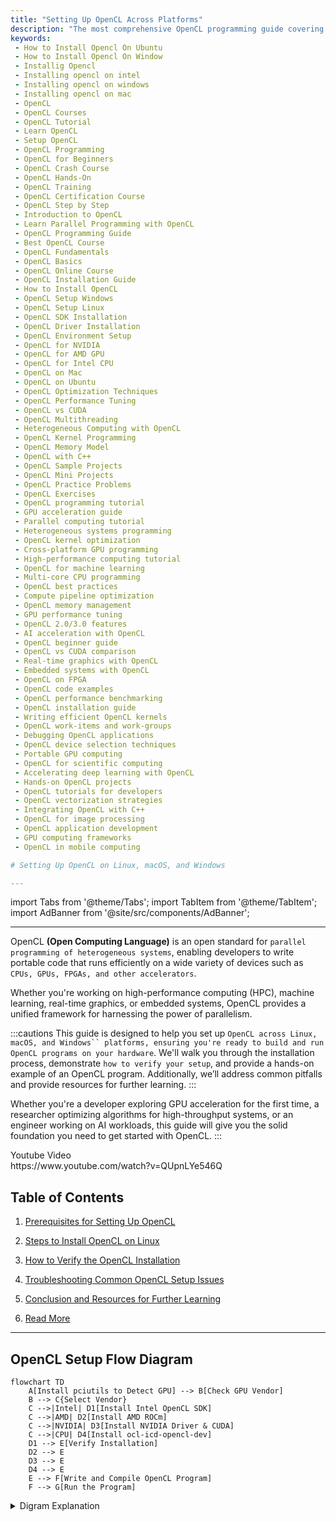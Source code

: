 ```yaml
---
title: "Setting Up OpenCL Across Platforms"
description: "The most comprehensive OpenCL programming guide covering architecture, kernel optimization, GPU/CPU acceleration, and real-world applications with hands-on code examples."
keywords: 
 - How to Install Opencl On Ubuntu
 - How to Install Opencl On Window
 - Installig Opencl
 - Installing opencl on intel
 - Installing opencl on windows
 - Installing opencl on mac
 - OpenCL  
 - OpenCL Courses  
 - OpenCL Tutorial  
 - Learn OpenCL  
 - Setup OpenCL  
 - OpenCL Programming  
 - OpenCL for Beginners  
 - OpenCL Crash Course  
 - OpenCL Hands-On  
 - OpenCL Training  
 - OpenCL Certification Course  
 - OpenCL Step by Step  
 - Introduction to OpenCL  
 - Learn Parallel Programming with OpenCL  
 - OpenCL Programming Guide  
 - Best OpenCL Course  
 - OpenCL Fundamentals  
 - OpenCL Basics  
 - OpenCL Online Course  
 - OpenCL Installation Guide  
 - How to Install OpenCL  
 - OpenCL Setup Windows  
 - OpenCL Setup Linux  
 - OpenCL SDK Installation  
 - OpenCL Driver Installation  
 - OpenCL Environment Setup  
 - OpenCL for NVIDIA  
 - OpenCL for AMD GPU  
 - OpenCL for Intel CPU  
 - OpenCL on Mac  
 - OpenCL on Ubuntu  
 - OpenCL Optimization Techniques  
 - OpenCL Performance Tuning  
 - OpenCL vs CUDA  
 - OpenCL Multithreading  
 - Heterogeneous Computing with OpenCL  
 - OpenCL Kernel Programming  
 - OpenCL Memory Model  
 - OpenCL with C++  
 - OpenCL Sample Projects  
 - OpenCL Mini Projects  
 - OpenCL Practice Problems  
 - OpenCL Exercises  
 - OpenCL programming tutorial  
 - GPU acceleration guide  
 - Parallel computing tutorial  
 - Heterogeneous systems programming  
 - OpenCL kernel optimization  
 - Cross-platform GPU programming  
 - High-performance computing tutorial  
 - OpenCL for machine learning  
 - Multi-core CPU programming  
 - OpenCL best practices  
 - Compute pipeline optimization  
 - OpenCL memory management  
 - GPU performance tuning  
 - OpenCL 2.0/3.0 features  
 - AI acceleration with OpenCL  
 - OpenCL beginner guide  
 - OpenCL vs CUDA comparison  
 - Real-time graphics with OpenCL  
 - Embedded systems with OpenCL  
 - OpenCL on FPGA  
 - OpenCL code examples  
 - OpenCL performance benchmarking  
 - OpenCL installation guide  
 - Writing efficient OpenCL kernels  
 - OpenCL work-items and work-groups  
 - Debugging OpenCL applications  
 - OpenCL device selection techniques  
 - Portable GPU computing  
 - OpenCL for scientific computing  
 - Accelerating deep learning with OpenCL  
 - Hands-on OpenCL projects  
 - OpenCL tutorials for developers  
 - OpenCL vectorization strategies  
 - Integrating OpenCL with C++  
 - OpenCL for image processing  
 - OpenCL application development  
 - GPU computing frameworks  
 - OpenCL in mobile computing  

# Setting Up OpenCL on Linux, macOS, and Windows

---
```

import Tabs from '@theme/Tabs';
import TabItem from '@theme/TabItem';
import AdBanner from '@site/src/components/AdBanner';

---
<div>
    <AdBanner />
</div>


OpenCL **(Open Computing Language)** is an open standard for ``parallel programming of heterogeneous systems``, enabling developers to write portable code that runs efficiently on a wide variety of devices such as ``CPUs, GPUs, FPGAs, and other accelerators``.

Whether you're working on high-performance computing (HPC), machine learning, real-time graphics, or embedded systems, OpenCL provides a unified framework for harnessing the power of parallelism.

:::cautions
This guide is designed to help you set up ```OpenCL across Linux, macOS, and Windows`` platforms, ensuring you're ready to build and run OpenCL programs on your hardware```. We'll walk you through the installation process, demonstrate ```how to verify your setup```, and provide a hands-on example of an OpenCL program. Additionally, we’ll address common pitfalls and provide resources for further learning.
:::

Whether you're a developer exploring GPU acceleration for the first time, a researcher optimizing algorithms for high-throughput systems, or an engineer working on AI workloads, this guide will give you the solid foundation you need to get started with OpenCL.
:::

<div>
    <AdBanner />
</div>

<detalis>
 <summary> Youtube Video </summary>
 https://www.youtube.com/watch?v=QUpnLYe546Q
 
</detalis>

## Table of Contents

1. [Prerequisites for Setting Up OpenCL](#1-prerequisites-for-setting-up-opencl)
2. [Steps to Install OpenCL on Linux](#2-how-to-install-opencl-on-linux-ubuntudebian)
3. [How to Verify the OpenCL Installation](#3--how-to-verify-the-opencl-installation)

4. [Troubleshooting Common OpenCL Setup Issues](#4--troubleshooting-common-opencl-setup-issues)
5. [Conclusion and Resources for Further Learning](#5--conclusion-and-resources-for-further-learning)
6. [Read More](#more-articles)

<div>
    <AdBanner />
</div>

---
## OpenCL Setup Flow Diagram

```mermaid
flowchart TD
    A[Install pciutils to Detect GPU] --> B[Check GPU Vendor]
    B --> C{Select Vendor}
    C -->|Intel| D1[Install Intel OpenCL SDK]
    C -->|AMD| D2[Install AMD ROCm]
    C -->|NVIDIA| D3[Install NVIDIA Driver & CUDA]
    C -->|CPU| D4[Install ocl-icd-opencl-dev]
    D1 --> E[Verify Installation]
    D2 --> E
    D3 --> E
    D4 --> E
    E --> F[Write and Compile OpenCL Program]
    F --> G[Run the Program]
```
<details>
<summary> Digram Explanation  </summary>

To set up OpenCL on your system, start by identifying your hardware platform — whether it’s an **Intel**, **AMD**, or **NVIDIA** GPU, or a **CPU**. First, install the `pciutils` tool to detect available OpenCL platforms and devices.
<details>
<summary> On Mac Use </summary>
```bash
 system_profiler SPDisplaysDataType
 ```
 Output
 ```bash
Graphics/Displays:

    Apple M1 Pro:

      Chipset Model: Apple M1 Pro
      Type: GPU
      Bus: Built-In
      Total Number of Cores: 16
      Vendor: Apple (0x106b)
      Metal Support: Metal 3
      Displays:
        Color LCD:
          Display Type: Built-in Liquid Retina XDR Display
          Resolution: 3024 x 1964 Retina
          Main Display: Yes
          Mirror: Off
          Online: Yes
          Automatically Adjust Brightness: Yes
          Connection Type: Internal

 ```
</details>

 Running `lspci` helps you check which GPU vendor is detected on your system, guiding your next steps.

 :::note
 On linux use 
 ```bash
 lspci | grep -i vga
 ```
 output
 ```bash
 00:02.0 VGA compatible controller: Intel Corporation Iris Plus Graphics G7 (rev 07)

  ```
  > As per output your GPU vendor is Intel
 :::

Based on the detected vendor, install the corresponding OpenCL SDK or driver:  
- For **Intel**, install the **Intel OpenCL SDK** (supports CPUs and Intel GPUs).  
- For **AMD**, install the **AMD ROCm** platform for GPU support.  
- For **NVIDIA**, install the **NVIDIA driver** along with the **CUDA toolkit**, which includes OpenCL support.  
- For CPU-only setups, ensure the CPU OpenCL runtime is installed, often included in Intel’s SDK or system packages.

Next, install the **`ocl-icd-opencl-dev`** package (or equivalent) to provide the OpenCL Installable Client Driver (ICD) loader. This allows multiple OpenCL implementations to coexist smoothly on the system.

After installation, run `clinfo` again to verify that the OpenCL platform and devices are properly recognized and available. Finally, write, compile, and run a simple OpenCL program (e.g., vector addition) to confirm your environment works as expected.

---

:::tips  
- Always check `clinfo` output carefully for the presence and status of OpenCL platforms and devices.  
- Keep GPU drivers up to date to avoid compatibility issues.  
- Use vendor-specific SDK documentation for troubleshooting and optimization tips.  
- When developing OpenCL programs, start with simple examples to verify your setup before moving to complex kernels.  
- On Linux, the ICD loader (`ocl-icd-opencl-dev`) is crucial for handling multiple vendors' OpenCL implementations without conflict.

This process ensures a smooth setup for OpenCL development across Intel, AMD, NVIDIA GPUs, and CPUs.
:::
</details>

<div>
    <AdBanner />
</div>

## 1. Prerequisites for Setting Up OpenCL

### Step 1: Identify Your Hardware and Tools
- Intel  
- AMD  
- NVIDIA  
- CPU  
- Install `pciutils` and run ``lspci`` to Detect GPU  
- Check GPU Vendor  
- Select Vendor  

### Step 2: Install Necessary SDKs and Tools
- Install Intel OpenCL SDK  
- Install AMD ROCm  
- Install NVIDIA Driver & CUDA  
- Install `ocl-icd-opencl-dev` (for generic CPU OpenCL on Linux)  
- Verify Installation with `clinfo`  
- Write and Compile OpenCL Program  
- Run the Program

<Tabs>
  <TabItem value="hardware" label="Hardware Requirements" default>
    - **GPUs**: Intel, AMD, NVIDIA (GeForce, Quadro, Radeon, etc.)  
      *Note: Ensure your GPU drivers support OpenCL.*

    - **ARM-based Processors**: e.g., Raspberry Pi (requires vendor-specific OpenCL support).

    - **CPUs**: Intel Core i3/i5/i7, AMD Ryzen, etc.

    - **Other Devices**: Some FPGAs and accelerators support OpenCL.

    ---
    **Tip:** Check your hardware vendor’s website for OpenCL compatibility.
  </TabItem>

  <TabItem value="software" label="Software Requirements & Setup Steps">
    ### Software Requirements
    - **C/C++ Compiler** (GCC, Clang, MSVC)
    - **OpenCL runtimes and SDKs** (Intel, AMD ROCm, NVIDIA CUDA Toolkit)
    - **`clinfo` utility** for detecting OpenCL platforms/devices
    - **Build tools** (`build-essential`, CMake, Visual Studio Build Tools)
    <details>
   <summary> Step-by-step Setup Guide </summary>

    1. **Detect your GPU and OpenCL Platforms**
    ```bash
        lspci | grep -i vga
    ```
    Use this command to list installed OpenCL platforms and devices.

    2. **Check GPU Vendor**  
    Identify if your system has Intel, AMD, NVIDIA, or CPU OpenCL support.

    3. **Select your Vendor and Install the Corresponding OpenCL SDK:**

    - **Intel:**
      - Install Intel OpenCL Runtime/SDK from [Intel’s official site](https://software.intel.com/content/www/us/en/develop/tools/opencl-sdk.html)
      - For Intel CPUs/GPUs, install the Intel OpenCL CPU runtime package.

    - **AMD:**
      - Install AMD ROCm or AMD APP SDK from [AMD's ROCm website](https://rocmdocs.amd.com/en/latest/)
      - For Windows, AMD's drivers include OpenCL support.

    - **NVIDIA:**
      - Install the latest NVIDIA drivers from [NVIDIA's site](https://www.nvidia.com/Download/index.aspx)
      - Install CUDA Toolkit (includes OpenCL headers and libraries)

    - **CPU (Generic OpenCL):**
      - On Linux, install `ocl-icd-opencl-dev` and `ocl-icd-libopencl1` for ICD loader support.
      ```bash
      sudo apt-get install ocl-icd-opencl-dev ocl-icd-libopencl1
      ```

    4. **Verify Installation**
    Run `clinfo` again to confirm that your OpenCL platform and devices are correctly detected.

    5. **Write and Compile Your First OpenCL Program**
    - Write a simple OpenCL kernel in C.
    - Compile with your C/C++ compiler linking OpenCL libraries.

    6. **Run the OpenCL Program**
    - Execute the binary and verify that the OpenCL kernel executes on your device.

    ---
    **Tip:** Keep your OpenCL SDKs and GPU drivers up to date to avoid compatibility issues.
    </details>
  </TabItem>
</Tabs>
---

<div>
    <AdBanner />
</div>

## 2. How to Install OpenCL on Linux (Ubuntu/Debian)

OpenCL (Open Computing Language) enables programs to run across heterogeneous platforms including CPUs, GPUs, and other processors.

---



### Step 1: Verify Your Vendor System

Install `psutils` to check which OpenCL platforms and devices are available:

```bash
sudo apt update
sudo apt install psutils
lspci | grep -i vga
```

This will show a list of OpenCL-capable devices. Identify whether your system has an Intel, AMD, or NVIDIA GPU, or if you're using CPU-only support.

---
<div>
    <AdBanner />
</div>

<Tabs>

<TabItem value="Ubuntu 18.04" label="Ubuntu 18.04">

### Ubuntu 18.04

- Intel: `apt install intel-opencl-icd`
- AMD: Use legacy AMDGPU-PRO or OpenCL Runtime
- NVIDIA: Install driver + CUDA toolkit (OpenCL supported)

</TabItem>

<TabItem value="Ubuntu 20.04" label="Ubuntu 20.04">

### Ubuntu 20.04

- Intel: `apt install intel-opencl-icd`
- AMD: ROCm >= 4.x (verify GPU model compatibility)
- NVIDIA: Use `nvidia-driver-xxx` + CUDA toolkit

</TabItem>

<TabItem value="Ubuntu 22.04" label="Ubuntu 22.04">

### Ubuntu 22.04

- Intel: Recommended using Intel oneAPI Base Toolkit (includes OpenCL runtime)
- AMD: ROCm >= 5.x with latest drivers
- NVIDIA: CUDA Toolkit 11/12.x and drivers

</TabItem>

<TabItem value="Ubuntu 24.04" label="Ubuntu 24.04 (Latest)">

### Ubuntu 24.04 (Latest)

- Intel: Intel oneAPI Base Toolkit (use official install script)
- AMD: Latest ROCm release for Ubuntu 24.04
- NVIDIA: Use latest proprietary drivers from NVIDIA site + CUDA 12.x

</TabItem>

</Tabs>


<Tabs>
<TabItem value="intel" label="Intel">

### Intel GPU Support

Install required packages:

```bash
sudo apt install build-essential libclang-dev libopencl1
```

Then download and install the Intel OpenCL SDK or runtime:

[Visit Intel OpenCL SDK](https://www.intel.com/content/www/us/en/docs/oneapi/installation-guide-linux/2023-1/configure-wsl-2-for-gpu-workflows.html)

</TabItem>

<TabItem value="amd" label="AMD">

### AMD GPU Support (ROCm Stack)

Install ROCm (Radeon Open Compute):

```bash
sudo apt install rocm-dkms
```

For detailed and up-to-date instructions:

[Visit ROCm Installation Guide](https://rocm.docs.amd.com/projects/install-on-linux/en/latest/)

</TabItem>

<TabItem value="nvidia" label="NVIDIA">

### NVIDIA GPU Support

Install the NVIDIA driver and CUDA toolkit (includes OpenCL runtime):

```bash
sudo apt install nvidia-driver-535 nvidia-cuda-toolkit
```

Download the latest version as needed:

[Visit NVIDIA CUDA Downloads](https://developer.nvidia.com/cuda-downloads)

</TabItem>

<TabItem value="cpu" label="CPU (Intel/AMD)">

### CPU-Only OpenCL Support

For systems without a discrete GPU or for CPU testing:

```bash
sudo apt install ocl-icd-opencl-dev
```

This installs the OpenCL Installable Client Driver (ICD) loader, enabling OpenCL execution on supported CPUs.

</TabItem>
</Tabs>

---

:::note
* Ensure your kernel headers and driver versions are compatible when installing vendor-specific runtimes.
* Use `clinfo`  after installation to verify that the OpenCL platform and devices are correctly recognized.
:::
---
<div>
    <AdBanner />
</div>

With these steps, you should be able to develop and run OpenCL applications on most Linux systems with Intel, AMD, NVIDIA GPUs or CPU-only setups.

OpenCL (Open Computing Language) support depends on your hardware and vendor. Choose the appropriate SDK and runtime for your system:

### 🔧 Windows Installation

Download and install the SDK/runtime provided by your hardware vendor:

| **Vendor** | **Download Link**                                                                                  |
|------------|----------------------------------------------------------------------------------------------------|
| **Intel**  | [Intel OpenCL SDK](https://www.intel.com/content/www/us/en/developer/articles/tool/opencl-drivers.html)       |
| **AMD**    | [AMD OpenCL SDK](https://community.amd.com/t5/general-discussions/insstalling-opencl-ver-1-2-on-womdows-10/m-p/144299/highlight/true)                                     |
| **NVIDIA** | [NVIDIA CUDA Toolkit (includes OpenCL support)](https://developer.nvidia.com/cuda-downloads)      |

> 💡 **Tip:** For NVIDIA devices, OpenCL is installed as part of the CUDA Toolkit.

**Steps:**
1. Download the installer from your vendor’s website.
2. Follow the on-screen instructions or refer to vendor documentation.
3. Set environment variables (like `PATH`, `LIB`, `INCLUDE`) if not set automatically.

---

### 🐧 Linux Installation

Linux systems typically require manual setup. Follow the detailed guide here:

👉 [Steps to Install OpenCL on Linux (Ubuntu/Debian)](#2-how-to-install-opencl-on-linux-ubuntudebian)

> Ensure you install both the ICD loader and the vendor-specific implementation (Intel, AMD, NVIDIA).

---

### 🍏 macOS

OpenCL is **pre-installed** on macOS. However:

- Apple has **deprecated OpenCL** in favor of **Metal** in macOS Mojave and later.
- OpenCL programs may still work, but cross-platform compatibility could be limited.

> ⚠️ For new macOS projects, consider using Metal or building separate OpenCL support for other platforms.

---

## 3 . How to Verify the OpenCL Installation

Run `clinfo` to verify installation:

### Linux/Mac

```bash
clinfo | grep "OpenCL"
```

### Windows

```cmd
clinfo | findstr "OpenCL"
```
:::important
> For windows recommendation is ``WSL``.
:::

If you see platform and device information, your installation is successful.

---
<div>
    <AdBanner />
</div>

## 4 . Troubleshooting Common OpenCL Setup Issues

### Platform Not Found

* Double-check driver and SDK installation.
* Ensure your GPU is supported and enabled in BIOS.

### Insufficient Memory

* Check available system and device memory.
* Reduce data size or optimize buffer usage.

### Driver Issues

* Ensure you are using the latest drivers.
* Reinstall drivers if issues persist.
* Check `dmesg` logs (Linux) or Device Manager (Windows).

---

<div>
    <AdBanner />
</div>

## 5 . Conclusion and Resources for Further Learning

🎓 You’ve set up OpenCL on your system and run a basic program! Keep exploring:
* [Opencl Introducton](https://compilersutra.com/docs/gpu/opencl/basic/what_is_opencl)
* [Khronos OpenCL](https://www.khronos.org/opencl/)
* [Intel OpenCL](https://www.intel.com/content/www/us/en/developer/tools/opencl-sdk.html)
* [AMD ROCm](https://rocm.docs.amd.com/projects/install-on-linux/en/latest/)
* [NVIDIA CUDA](https://developer.nvidia.com/cuda-downloads)



## More Articles

<Tabs>
  <TabItem value="docs" label="📚 Documentation">
             - [CompilerSutra Home](https://compilersutra.com)
                - [CompilerSutra Homepage (Alt)](https://compilersutra.com/)
                - [Getting Started Guide](https://compilersutra.com/get-started)
                - [Newsletter Signup](https://compilersutra.com/newsletter)
                - [Skip to Content (Accessibility)](https://compilersutra.com#__docusaurus_skipToContent_fallback)


  </TabItem>

  <TabItem value="tutorials" label="📖 Tutorials & Guides">

        - [AI Documentation](https://compilersutra.com/docs/Ai)
        - [DSA Overview](https://compilersutra.com/docs/DSA/)
        - [DSA Detailed Guide](https://compilersutra.com/docs/DSA/DSA)
        - [MLIR Introduction](https://compilersutra.com/docs/MLIR/intro)
        - [TVM for Beginners](https://compilersutra.com/docs/tvm-for-beginners)
        - [Python Tutorial](https://compilersutra.com/docs/python/python_tutorial)
        - [C++ Tutorial](https://compilersutra.com/docs/c++/CppTutorial)
        - [C++ Main File Explained](https://compilersutra.com/docs/c++/c++_main_file)
        - [Compiler Design Basics](https://compilersutra.com/docs/compilers/compiler)
        - [OpenCL for GPU Programming](https://compilersutra.com/docs/gpu/opencl)
        - [LLVM Introduction](https://compilersutra.com/docs/llvm/intro-to-llvm)
        - [Introduction to Linux](https://compilersutra.com/docs/linux/intro_to_linux)

  </TabItem>

  <TabItem value="assessments" label="📝 Assessments">

        - [C++ MCQs](https://compilersutra.com/docs/mcq/cpp_mcqs)
        - [C++ Interview MCQs](https://compilersutra.com/docs/mcq/interview_question/cpp_interview_mcqs)

  </TabItem>

  <TabItem value="projects" label="🛠️ Projects">

            - [Project Documentation](https://compilersutra.com/docs/Project)
            - [Project Index](https://compilersutra.com/docs/project/)
            - [Graphics Pipeline Overview](https://compilersutra.com/docs/The_Graphic_Rendering_Pipeline)
            - [Graphic Rendering Pipeline (Alt)](https://compilersutra.com/docs/the_graphic_rendering_pipeline/)

  </TabItem>

  <TabItem value="resources" label="🌍 External Resources">

            - [LLVM Official Docs](https://llvm.org/docs/)
            - [Ask Any Question On Quora](https://compilersutra.quora.com)
            - [GitHub: FixIt Project](https://github.com/aabhinavg1/FixIt)
            - [GitHub Sponsors Page](https://github.com/sponsors/aabhinavg1)

  </TabItem>

  <TabItem value="social" label="📣 Social Media">

            - [🐦 Twitter - CompilerSutra](https://twitter.com/CompilerSutra)
            - [💼 LinkedIn - Abhinav](https://www.linkedin.com/in/abhinavcompilerllvm/)
            - [📺 YouTube - CompilerSutra](https://www.youtube.com/@compilersutra)

  </TabItem>
</Tabs>

---

<div>
    <AdBanner />
</div>
